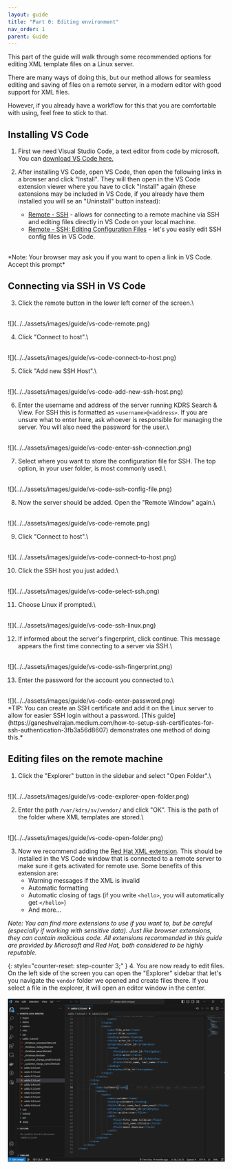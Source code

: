 ```yaml
---
layout: guide
title: "Part 0: Editing environment"
nav_order: 1
parent: Guide
---
```


This part of the guide will walk through some recommended options for editing XML template files on a Linux server.

There are many ways of doing this, but our method allows for seamless editing and saving of files on a remote server, in a modern editor with good support for XML files.

However, if you already have a workflow for this that you are comfortable with using, feel free to stick to that.

## Installing VS Code

1. First we need Visual Studio Code, a text editor from code by microsoft. You can [download VS Code here.](https://code.visualstudio.com/)

2. After installing VS Code, open VS Code, then open the following links in a browser and click "Install". They will then open in the VS Code extension viewer where you have to click "Install" again (these extensions may be included in VS Code, if you already have them installed you will se an "Uninstall" button instead):
    - [Remote - SSH](https://marketplace.visualstudio.com/items?itemName=ms-vscode-remote.remote-ssh) - allows for connecting to a remote machine via SSH and editing files directly in VS Code on your local machine.
    - [Remote - SSH: Editing Configuration Files](https://marketplace.visualstudio.com/items?itemName=ms-vscode-remote.remote-ssh-edit) - let's you easily edit SSH config files in VS Code.
<br>
*Note: Your browser may ask you if you want to open a link in VS Code. Accept this prompt*

## Connecting via SSH in VS Code

3. Click the remote button in the lower left corner of the screen.\
<br>
![](../../assets/images/guide/vs-code-remote.png)


4. Click "Connect to host".\
<br>
![](../../assets/images/guide/vs-code-connect-to-host.png)

5. Click "Add new SSH Host".\
<br>
![](../../assets/images/guide/vs-code-add-new-ssh-host.png)

6. Enter the username and address of the server running KDRS Search & View. For SSH this is formatted as `<username>@<address>`. If you are unsure what to enter here, ask whoever is responsible for managing the server. You will also need the password for the user.\
<br>
![](../../assets/images/guide/vs-code-enter-ssh-connection.png)

7. Select where you want to store the configuration file for SSH. The top option, in your user folder, is most commonly used.\
<br>
![](../../assets/images/guide/vs-code-ssh-config-file.png)

8. Now the server should be added. Open the "Remote Window" again.\
<br>
![](../../assets/images/guide/vs-code-remote.png)

9. Click "Connect to host".\
<br>
![](../../assets/images/guide/vs-code-connect-to-host.png)

10. Click the SSH host you just added.\
<br>
![](../../assets/images/guide/vs-code-select-ssh.png)

11. Choose Linux if prompted.\
<br>
![](../../assets/images/guide/vs-code-ssh-linux.png)

12. If informed about the server's fingerprint, click continue. This message appears the first time connecting to a server via SSH.\
<br>
![](../../assets/images/guide/vs-code-ssh-fingerprint.png)

13. Enter the password for the account you connected to.\
<br>
![](../../assets/images/guide/vs-code-enter-password.png)
<br>
*TIP: You can create an SSH certificate and add it on the Linux server to allow for easier SSH login without a password. [This guide](https://ganeshvelrajan.medium.com/how-to-setup-ssh-certificates-for-ssh-authentication-3fb3a56d8607) demonstrates one method of doing this.*

## Editing files on the remote machine

1. Click the "Explorer" button in the sidebar and select "Open Folder".\
<br>
![](../../assets/images/guide/vs-code-explorer-open-folder.png)

2. Enter the path `/var/kdrs/sv/vendor/` and click "OK". This is the path of the folder where XML templates are stored.\
<br>
![](../../assets/images/guide/vs-code-open-folder.png)

3. Now we recommend adding the [Red Hat XML extension](https://marketplace.visualstudio.com/items?itemName=redhat.vscode-xml). This should be installed in the VS Code window that is connected to a remote server to make sure it gets activated for remote use. Some benefits of this extension are:
    - Warning messages if the XML is invalid
    - Automatic formatting
    - Automatic closing of tags (if you write `<hello>`, you will automatically get `</hello>`)
    - And more...     

*Note: You can find more extensions to use if you want to, but be careful (especially if working with sensitive data). Just like browser extensions, they can contain malicious code. All extensions recommended in this guide are provided by Microsoft and Red Hat, both considered to be highly reputable.*

{: style="counter-reset: step-counter 3;" }
4. You are now ready to edit files. On the left side of the screen you can open the "Explorer" sidebar that let's you navigate the `vendor` folder we opened and create files there. If you select a file in the explorer, it will open an editor window in the center.\
<br>
![](../../assets/images/guide/vs-code-finished-editor.png)
